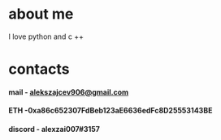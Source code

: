 # about me

I love python and c ++

# contacts
#### mail - alekszajcev906@gmail.com

#### ETH -0xa86c652307FdBeb123aE6636edFc8D25553143BE

#### discord - alexzai007#3157
